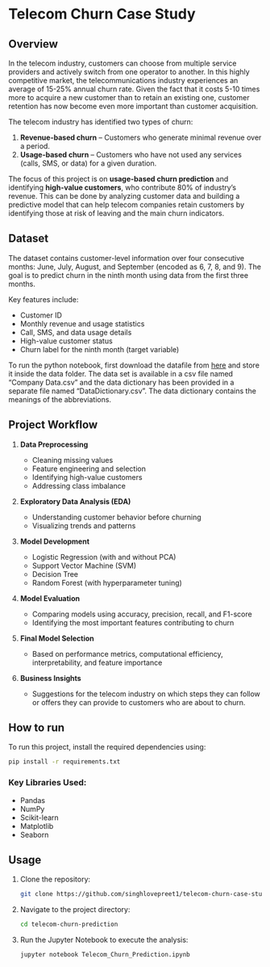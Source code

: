 # Telecom Churn Case Study

## Overview
In the telecom industry, customers can choose from multiple service providers and actively switch from one operator to another. In this highly competitive market, the telecommunications industry experiences an average of 15-25% annual churn rate. Given the fact that it costs 5-10 times more to acquire a new customer than to retain an existing one, customer retention has now become even more important than customer acquisition.

The telecom industry has identified two types of churn:

1. **Revenue-based churn** – Customers who generate minimal revenue over a period.
2. **Usage-based churn** – Customers who have not used any services (calls, SMS, or data) for a given duration.

The focus of this project is on **usage-based churn prediction** and identifying **high-value customers**, who contribute 80% of industry’s revenue. This can be done by analyzing customer data and building a predictive model that can help telecom companies retain customers by identifying those at risk of leaving and the main churn indicators.


## Dataset
The dataset contains customer-level information over four consecutive months: June, July, August, and September (encoded as 6, 7, 8, and 9). The goal is to predict churn in the ninth month using data from the first three months.

Key features include:

- Customer ID
- Monthly revenue and usage statistics
- Call, SMS, and data usage details
- High-value customer status
- Churn label for the ninth month (target variable)

To run the python notebook, first download the datafile from [here](https://drive.google.com/file/d/15LSuiE_Ap_cogPagOovo5ETxIMT2GbmM/view?usp=sharing)
 and store it inside the data folder. The data set is available in a csv file named “Company Data.csv” and the data dictionary has been provided in a separate file named “DataDictionary.csv”. The data dictionary contains the meanings of the abbreviations.


## Project Workflow

1. **Data Preprocessing**
   - Cleaning missing values
   - Feature engineering and selection
   - Identifying high-value customers
   - Addressing class imbalance

2. **Exploratory Data Analysis (EDA)**
   - Understanding customer behavior before churning
   - Visualizing trends and patterns

3. **Model Development**
   - Logistic Regression (with and without PCA)
   - Support Vector Machine (SVM)
   - Decision Tree
   - Random Forest (with hyperparameter tuning)

4. **Model Evaluation**
   - Comparing models using accuracy, precision, recall, and F1-score
   - Identifying the most important features contributing to churn

5. **Final Model Selection**
   - Based on performance metrics, computational efficiency, interpretability, and feature importance

6. **Business Insights**
   - Suggestions for the telecom industry on which steps they can follow or offers they can provide to customers who are about to churn.


## How to run
To run this project, install the required dependencies using:

```bash
pip install -r requirements.txt
```


### Key Libraries Used:
- Pandas
- NumPy
- Scikit-learn
- Matplotlib
- Seaborn


## Usage
1. Clone the repository:
   ```bash
   git clone https://github.com/singhlovepreet1/telecom-churn-case-study.git
   ```
2. Navigate to the project directory:
   ```bash
   cd telecom-churn-prediction
   ```
3. Run the Jupyter Notebook to execute the analysis:
   ```bash
   jupyter notebook Telecom_Churn_Prediction.ipynb
   ```

